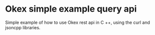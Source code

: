 # Okex simple example query api
Simple example of how to use Okex rest api in C ++, using the curl and jsoncpp libraries.

